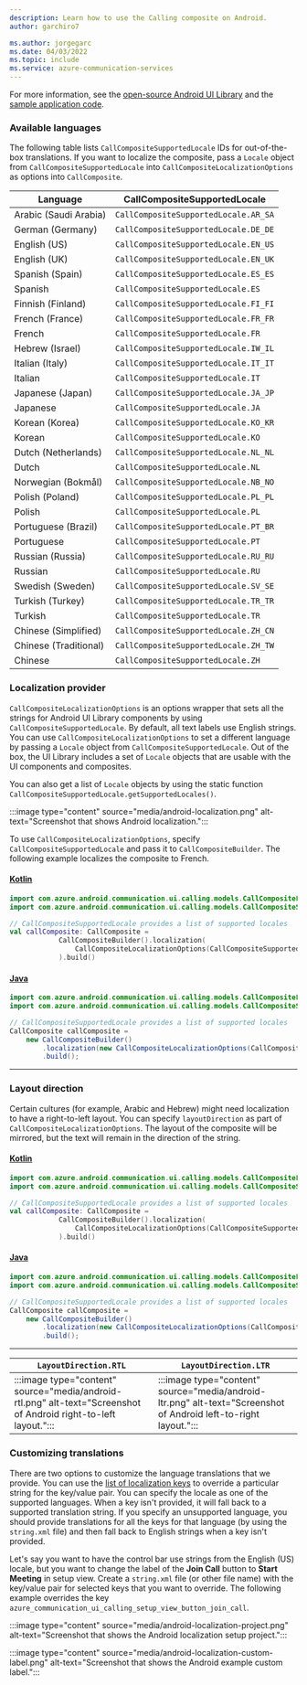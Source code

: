 ```yaml
---
description: Learn how to use the Calling composite on Android.
author: garchiro7

ms.author: jorgegarc
ms.date: 04/03/2022
ms.topic: include
ms.service: azure-communication-services
---
```


For more information, see the [open-source Android UI Library](https://github.com/Azure/communication-ui-library-android) and the [sample application code](https://github.com/Azure-Samples/communication-services-android-quickstarts/tree/main/ui-calling).

### Available languages

The following table lists `CallCompositeSupportedLocale` IDs for out-of-the-box translations. If you want to localize the composite, pass a `Locale` object from `CallCompositeSupportedLocale` into `CallCompositeLocalizationOptions` as options into `CallComposite`.

|Language| CallCompositeSupportedLocale|
|---------|---------|
| Arabic (Saudi Arabia) | `CallCompositeSupportedLocale.AR_SA`     |
| German (Germany)      | `CallCompositeSupportedLocale.DE_DE`     |
| English (US)          | `CallCompositeSupportedLocale.EN_US`     |
| English (UK)          | `CallCompositeSupportedLocale.EN_UK`     |
| Spanish (Spain)       | `CallCompositeSupportedLocale.ES_ES`     |
| Spanish               | `CallCompositeSupportedLocale.ES`        |
| Finnish (Finland)     | `CallCompositeSupportedLocale.FI_FI`     |
| French (France)       | `CallCompositeSupportedLocale.FR_FR`     |
| French                | `CallCompositeSupportedLocale.FR`        |
| Hebrew (Israel)       | `CallCompositeSupportedLocale.IW_IL`     |
| Italian (Italy)       | `CallCompositeSupportedLocale.IT_IT`     |
| Italian               | `CallCompositeSupportedLocale.IT`        |
| Japanese (Japan)      | `CallCompositeSupportedLocale.JA_JP`     |
| Japanese              | `CallCompositeSupportedLocale.JA`        |
| Korean (Korea)        | `CallCompositeSupportedLocale.KO_KR`     |
| Korean                | `CallCompositeSupportedLocale.KO`        |
| Dutch (Netherlands)   | `CallCompositeSupportedLocale.NL_NL`     |
| Dutch                 | `CallCompositeSupportedLocale.NL`        |
| Norwegian (Bokmål)    | `CallCompositeSupportedLocale.NB_NO`     |
| Polish (Poland)       | `CallCompositeSupportedLocale.PL_PL`     |
| Polish                | `CallCompositeSupportedLocale.PL`        |
| Portuguese (Brazil)   | `CallCompositeSupportedLocale.PT_BR`     |
| Portuguese            | `CallCompositeSupportedLocale.PT`        |
| Russian (Russia)      | `CallCompositeSupportedLocale.RU_RU`     |
| Russian               | `CallCompositeSupportedLocale.RU`        |
| Swedish (Sweden)      | `CallCompositeSupportedLocale.SV_SE`     |
| Turkish (Turkey)      | `CallCompositeSupportedLocale.TR_TR`     |
| Turkish               | `CallCompositeSupportedLocale.TR`        |
| Chinese (Simplified)  | `CallCompositeSupportedLocale.ZH_CN`     |
| Chinese (Traditional) | `CallCompositeSupportedLocale.ZH_TW`     |
| Chinese               | `CallCompositeSupportedLocale.ZH`        |


### Localization provider

`CallCompositeLocalizationOptions` is an options wrapper that sets all the strings for Android UI Library components by using `CallCompositeSupportedLocale`. By default, all text labels use English strings. You can use `CallCompositeLocalizationOptions` to set a different language by passing a `Locale` object from `CallCompositeSupportedLocale`. Out of the box, the UI Library includes a set of `Locale` objects that are usable with the UI components and composites.

You can also get a list of `Locale` objects by using the static function `CallCompositeSupportedLocale.getSupportedLocales()`.

:::image type="content" source="media/android-localization.png" alt-text="Screenshot that shows Android localization.":::

To use `CallCompositeLocalizationOptions`, specify `CallCompositeSupportedLocale` and pass it to `CallCompositeBuilder`. The following example localizes the composite to French.

#### [Kotlin](#tab/kotlin)

```kotlin
import com.azure.android.communication.ui.calling.models.CallCompositeLocalizationOptions
import com.azure.android.communication.ui.calling.models.CallCompositeSupportedLocale

// CallCompositeSupportedLocale provides a list of supported locales
val callComposite: CallComposite =
            CallCompositeBuilder().localization(
                CallCompositeLocalizationOptions(CallCompositeSupportedLocale.FR)
            ).build()
```

#### [Java](#tab/java)

```java
import com.azure.android.communication.ui.calling.models.CallCompositeLocalizationOptions;
import com.azure.android.communication.ui.calling.models.CallCompositeSupportedLocale;

// CallCompositeSupportedLocale provides a list of supported locales
CallComposite callComposite = 
    new CallCompositeBuilder()
        .localization(new CallCompositeLocalizationOptions(CallCompositeSupportedLocale.FR))
        .build();
```

-----

### Layout direction

Certain cultures (for example, Arabic and Hebrew) might need localization to have a right-to-left layout. You can specify `layoutDirection` as part of `CallCompositeLocalizationOptions`. The layout of the composite will be mirrored, but the text will remain in the direction of the string.

#### [Kotlin](#tab/kotlin)

```kotlin
import com.azure.android.communication.ui.calling.models.CallCompositeLocalizationOptions
import com.azure.android.communication.ui.calling.models.CallCompositeSupportedLocale

// CallCompositeSupportedLocale provides a list of supported locales
val callComposite: CallComposite =
            CallCompositeBuilder().localization(
                CallCompositeLocalizationOptions(CallCompositeSupportedLocale.FR, LayoutDirection.LTR)
            ).build()
```

#### [Java](#tab/java)

```java
import com.azure.android.communication.ui.calling.models.CallCompositeLocalizationOptions;
import com.azure.android.communication.ui.calling.models.CallCompositeSupportedLocale;

// CallCompositeSupportedLocale provides a list of supported locales
CallComposite callComposite = 
    new CallCompositeBuilder()
        .localization(new CallCompositeLocalizationOptions(CallCompositeSupportedLocale.FR, LayoutDirection.LTR))
        .build();
```

-----

|`LayoutDirection.RTL` | `LayoutDirection.LTR`     |
| -------------------------------------------------------- | --------------------------------------------------------------- |
| :::image type="content" source="media/android-rtl.png" alt-text="Screenshot of Android right-to-left layout."::: | :::image type="content" source="media/android-ltr.png" alt-text="Screenshot of Android left-to-right layout.":::  |

### Customizing translations

There are two options to customize the language translations that we provide. You can use the [list of localization keys](https://github.com/Azure/communication-ui-library-android/blob/main/azure-communication-ui/calling/src/main/res/values/azure_communication_ui_calling_strings.xml) to override a particular string for the key/value pair. You can specify the locale as one of the supported languages. When a key isn't provided, it will fall back to a supported translation string. If you specify an unsupported language, you should provide translations for all the keys for that language (by using the `string.xml` file) and then fall back to English strings when a key isn't provided.

Let's say you want to have the control bar use strings from the English (US) locale, but you want to change the label of the **Join Call** button to **Start Meeting** in setup view. Create a `string.xml` file (or other file name) with the key/value pair for selected keys that you want to override. The following example overrides the key `azure_communication_ui_calling_setup_view_button_join_call`.

:::image type="content" source="media/android-localization-project.png" alt-text="Screenshot that shows the Android localization setup project.":::

:::image type="content" source="media/android-localization-custom-label.png" alt-text="Screenshot that shows the Android example custom label.":::
